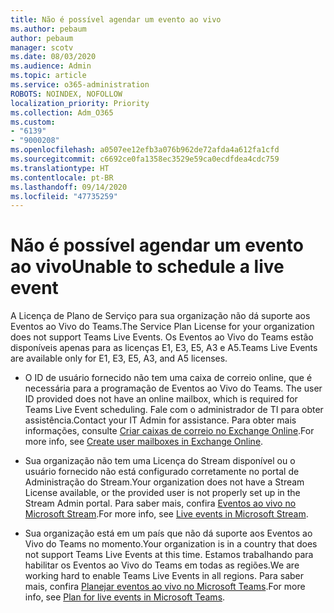 ```yaml
---
title: Não é possível agendar um evento ao vivo
ms.author: pebaum
author: pebaum
manager: scotv
ms.date: 08/03/2020
ms.audience: Admin
ms.topic: article
ms.service: o365-administration
ROBOTS: NOINDEX, NOFOLLOW
localization_priority: Priority
ms.collection: Adm_O365
ms.custom:
- "6139"
- "9000208"
ms.openlocfilehash: a0507ee12efb3a076b962de72afda4a612fa1cfd
ms.sourcegitcommit: c6692ce0fa1358ec3529e59ca0ecdfdea4cdc759
ms.translationtype: HT
ms.contentlocale: pt-BR
ms.lasthandoff: 09/14/2020
ms.locfileid: "47735259"
---
```

# <a name="unable-to-schedule-a-live-event"></a><span data-ttu-id="c4e52-102">Não é possível agendar um evento ao vivo</span><span class="sxs-lookup"><span data-stu-id="c4e52-102">Unable to schedule a live event</span></span>

<span data-ttu-id="c4e52-103">A Licença de Plano de Serviço para sua organização não dá suporte aos Eventos ao Vivo do Teams.</span><span class="sxs-lookup"><span data-stu-id="c4e52-103">The Service Plan License for your organization does not support Teams Live Events.</span></span> <span data-ttu-id="c4e52-104">Os Eventos ao Vivo do Teams estão disponíveis apenas para as licenças E1, E3, E5, A3 e A5.</span><span class="sxs-lookup"><span data-stu-id="c4e52-104">Teams Live Events are available only for E1, E3, E5, A3, and A5 licenses.</span></span>

- <span data-ttu-id="c4e52-105">O ID de usuário fornecido não tem uma caixa de correio online, que é necessária para a programação de Eventos ao Vivo do Teams. </span><span class="sxs-lookup"><span data-stu-id="c4e52-105">The user ID provided does not have an online mailbox, which is required for Teams Live Event scheduling.</span></span> <span data-ttu-id="c4e52-106">Fale com o administrador de TI para obter assistência.</span><span class="sxs-lookup"><span data-stu-id="c4e52-106">Contact your IT Admin for assistance.</span></span> <span data-ttu-id="c4e52-107">Para obter mais informações, consulte [Criar caixas de correio no Exchange Online](https://docs.microsoft.com/exchange/recipients-in-exchange-online/create-user-mailboxes).</span><span class="sxs-lookup"><span data-stu-id="c4e52-107">For more info, see [Create user mailboxes in Exchange Online](https://docs.microsoft.com/exchange/recipients-in-exchange-online/create-user-mailboxes).</span></span>

- <span data-ttu-id="c4e52-108">Sua organização não tem uma Licença do Stream disponível ou o usuário fornecido não está configurado corretamente no portal de Administração do Stream.</span><span class="sxs-lookup"><span data-stu-id="c4e52-108">Your organization does not have a Stream License available, or the provided user is not properly set up in the Stream Admin portal.</span></span> <span data-ttu-id="c4e52-109">Para saber mais, confira [Eventos ao vivo no Microsoft Stream](https://docs.microsoft.com/stream/live-event-overview).</span><span class="sxs-lookup"><span data-stu-id="c4e52-109">For more info, see [Live events in Microsoft Stream](https://docs.microsoft.com/stream/live-event-overview).</span></span>

- <span data-ttu-id="c4e52-110">Sua organização está em um país que não dá suporte aos Eventos ao Vivo do Teams no momento.</span><span class="sxs-lookup"><span data-stu-id="c4e52-110">Your organization is in a country that does not support Teams Live Events at this time.</span></span> <span data-ttu-id="c4e52-111">Estamos trabalhando para habilitar os Eventos ao Vivo do Teams em todas as regiões.</span><span class="sxs-lookup"><span data-stu-id="c4e52-111">We are working hard to enable Teams Live Events in all regions.</span></span> <span data-ttu-id="c4e52-112">Para saber mais, confira [Planejar eventos ao vivo no Microsoft Teams](https://docs.microsoft.com/microsoftteams/teams-live-events/plan-for-teams-live-events).</span><span class="sxs-lookup"><span data-stu-id="c4e52-112">For more info, see [Plan for live events in Microsoft Teams](https://docs.microsoft.com/microsoftteams/teams-live-events/plan-for-teams-live-events).</span></span>
